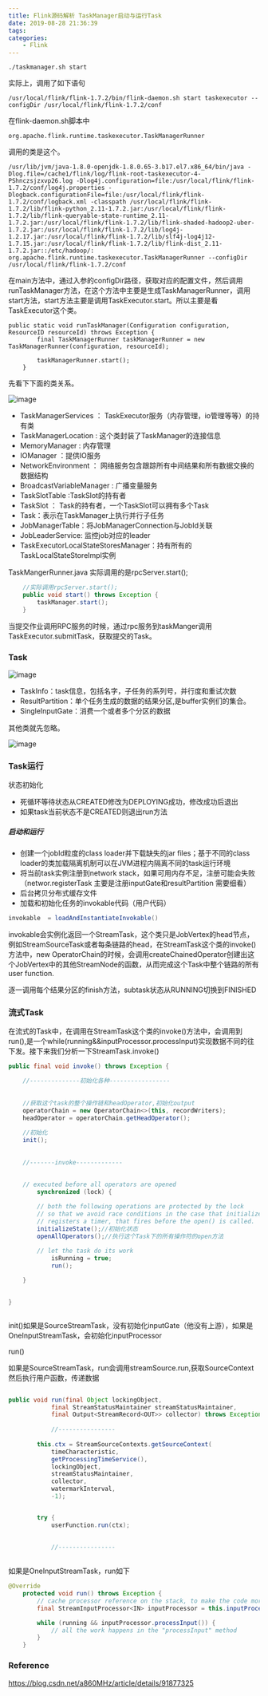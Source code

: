 ```yaml
---
title: Flink源码解析 TaskManager启动与运行Task
date: 2019-08-28 21:36:39
tags:
categories:
	- Flink
---
```


```shell
./taskmanager.sh start
```
实际上，调用了如下语句
```
/usr/local/flink/flink-1.7.2/bin/flink-daemon.sh start taskexecutor --configDir /usr/local/flink/flink-1.7.2/conf
```

在flink-daemon.sh脚本中
```
org.apache.flink.runtime.taskexecutor.TaskManagerRunner
```
调用的类是这个。

```
/usr/lib/jvm/java-1.8.0-openjdk-1.8.0.65-3.b17.el7.x86_64/bin/java -Dlog.file=/cache1/flink/log/flink-root-taskexecutor-4-PShnczsjzxvp26.log -Dlog4j.configuration=file:/usr/local/flink/flink-1.7.2/conf/log4j.properties -Dlogback.configurationFile=file:/usr/local/flink/flink-1.7.2/conf/logback.xml -classpath /usr/local/flink/flink-1.7.2/lib/flink-python_2.11-1.7.2.jar:/usr/local/flink/flink-1.7.2/lib/flink-queryable-state-runtime_2.11-1.7.2.jar:/usr/local/flink/flink-1.7.2/lib/flink-shaded-hadoop2-uber-1.7.2.jar:/usr/local/flink/flink-1.7.2/lib/log4j-1.2.17.jar:/usr/local/flink/flink-1.7.2/lib/slf4j-log4j12-1.7.15.jar:/usr/local/flink/flink-1.7.2/lib/flink-dist_2.11-1.7.2.jar::/etc/hadoop/: org.apache.flink.runtime.taskexecutor.TaskManagerRunner --configDir /usr/local/flink/flink-1.7.2/conf

```
在main方法中，通过入参的configDir路径，获取对应的配置文件，然后调用runTaskManager方法，在这个方法中主要是生成TaskManagerRunner，调用start方法，start方法主要是调用TaskExecutor.start。所以主要是看TaskExecutor这个类。
```
public static void runTaskManager(Configuration configuration, ResourceID resourceId) throws Exception {
		final TaskManagerRunner taskManagerRunner = new TaskManagerRunner(configuration, resourceId);

		taskManagerRunner.start();
	}
```
先看下下面的类关系。

![image](
https://note.youdao.com/yws/api/personal/file/D3D3E282328F4363954EB769A0193915?method=download&shareKey=1d336f5a86282de1ec55086c9f13eae6)

* TaskManagerServices ： TaskExecutor服务（内存管理，io管理等等）的持有类
* TaskManagerLocation : 这个类封装了TaskManager的连接信息
* MemoryManager : 内存管理
* IOManager ：提供IO服务
* NetworkEnvironment ： 网络服务包含跟踪所有中间结果和所有数据交换的数据结构
* BroadcastVariableManager : 广播变量服务
* TaskSlotTable :TaskSlot的持有者
* TaskSlot ： Task的持有者，一个TaskSlot可以拥有多个Task
* Task：表示在TaskManager上执行并行子任务
* JobManagerTable：将JobManagerConnection与JobId关联
* JobLeaderService: 监控job对应的leader
* TaskExecutorLocalStateStoresManager：持有所有的TaskLocalStateStoreImpl实例

TaskMangerRunner.java 实际调用的是rpcServer.start();
```java
    //实际调用rpcServer.start();
	public void start() throws Exception {
		taskManager.start();
	}
```

当提交作业调用RPC服务的时候，通过rpc服务到taskManger调用TaskExecutor.submitTask，获取提交的Task。


### Task


![image](https://note.youdao.com/yws/api/personal/file/4F68C2B40D6A4A4DA0620B67DD710F37?method=download&shareKey=c9a775082d067758b5e2c868dc4fb9ba)



* TaskInfo：task信息，包括名字，子任务的系列号，并行度和重试次数
* ResultPartition：单个任务生成的数据的结果分区,是buffer实例们的集合。
* SingleInputGate：消费一个或者多个分区的数据

其他类就先忽略。

![image](https://note.youdao.com/yws/api/personal/file/56744FB7B89448F2A58698D5D6151587?method=download&shareKey=c4dddaf0898abdac28d4123cd0a4d33c)



### Task运行


状态初始化
* 死循环等待状态从CREATED修改为DEPLOYING成功，修改成功后退出
* 如果task当前状态不是CREATED则退出run方法

##### 启动和运行
* 创建一个jobId粒度的class loader并下载缺失的jar files；基于不同的class loader的类加载隔离机制可以在JVM进程内隔离不同的task运行环境
* 将当前task实例注册到network stack，如果可用内存不足，注册可能会失败（networ.registerTask  主要是注册inputGate和resultPartition 需要细看）
* 后台拷贝分布式缓存文件
* 加载和初始化任务的invokable代码（用户代码）

```java
invokable  = loadAndInstantiateInvokable()
```

invokable会实例化返回一个StreamTask，这个类只是JobVertex的head节点，例如StreamSourceTask或者每条链路的head，在StreamTask这个类的invoke()方法中，new OperatorChain的时候，会调用createChainedOperator创建出这个JobVertex中的其他StreamNode的函数，从而完成这个Task中整个链路的所有user function.



逐一调用每个结果分区的finish方法，subtask状态从RUNNING切换到FINISHED



### 流式Task

在流式的Task中，在调用在StreamTask这个类的invoke()方法中，会调用到run(),是一个while(running&&inputProcessor.processInput)实现数据不同的往下发。接下来我们分析一下StreamTask.invoke()


```java
public final void invoke() throws Exception {

    //--------------初始化各种-----------------
    
    
    //获取这个task的整个操作链和headOperator,初始化output
    operatorChain = new OperatorChain<>(this, recordWriters);
    headOperator = operatorChain.getHeadOperator();
    
    //初始化
    init();
    
    
    //-------invoke-------------
    
    
    // executed before all operators are opened
		synchronized (lock) {

		// both the following operations are protected by the lock
		// so that we avoid race conditions in the case that initializeState()
		// registers a timer, that fires before the open() is called.
        initializeState();//初始化状态
		openAllOperators();//执行这个Task下的所有操作符的open方法
		
		// let the task do its work
			isRunning = true;
			run();

	}
    

}



```




init()如果是SourceStreamTask，没有初始化inputGate（他没有上游），如果是OneInputStreamTask，会初始化inputProcessor




run()

如果是SourceStreamTask，run会调用streamSource.run,获取SourceContext然后执行用户函数，传递数据

```java

public void run(final Object lockingObject,
			final StreamStatusMaintainer streamStatusMaintainer,
			final Output<StreamRecord<OUT>> collector) throws Exception {
			
			//----------------
			
        this.ctx = StreamSourceContexts.getSourceContext(
			timeCharacteristic,
			getProcessingTimeService(),
			lockingObject,
			streamStatusMaintainer,
			collector,
			watermarkInterval,
			-1);


		try {
			userFunction.run(ctx);
			
			
			//----------------
		

```


如果是OneInputStreamTask，run如下

```java
@Override
	protected void run() throws Exception {
		// cache processor reference on the stack, to make the code more JIT friendly
		final StreamInputProcessor<IN> inputProcessor = this.inputProcessor;

		while (running && inputProcessor.processInput()) {
			// all the work happens in the "processInput" method
		}
	}
```






### Reference
https://blog.csdn.net/a860MHz/article/details/91877325